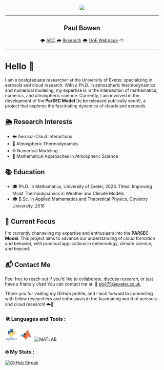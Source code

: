 <div id="header" align="center">
  <img src="https://media.giphy.com/media/fxa8UyRChmyT2wi5KA/giphy.gif" width="150"/>
  
---
## Paul Bowen
:cloud_with_lightning: [ACC](https://mathematics.exeter.ac.uk/aerosol-clouds/) 
:cloud_with_rain: [Research](https://mathematics.exeter.ac.uk/aerosol-clouds/research/)
:cloud_with_snow: [UoE Webpage](https://mathematics.exeter.ac.uk/staff/pb475)
:partly_sunny: 
</div>

---
# Hello 👋

I am a postgraduate researcher at the University of Exeter, specializing in aerosols and cloud research. With a Ph.D. in atmospheric thermodynamics and numerical modeling, my expertise is in the intersection of mathematics, numerics, and atmospheric science. Currently, I am involved in the development of the **ParSEC Model** (to be released publically soon!), a project that explores the fascinating dynamics of clouds and aerosols.

## 🌦️ Research Interests

- ☁️ Aerosol-Cloud Interactions
- 🌡️ Atmospheric Thermodynamics
- 🌐 Numerical Modeling
- 🧮 Mathematical Approaches in Atmospheric Science

## 📚 Education

- 🎓 Ph.D. in Mathamatics, University of Exeter, 2023. Titled: Improving Moist Thermodynamics in Weather and Climate Models
- 🎓 B.Sc. in Applied Mathematics and Theoretical Physics, Coventry University, 2016

## 🌟 Current Focus

I'm currently channeling my expertise and enthusiasm into the **PARSEC Model**. This project aims to advance our understanding of cloud formation and behavior, with practical applications in meteorology, climate science, and beyond.

## 📬 Contact Me

Feel free to reach out if you'd like to collaborate, discuss research, or just have a friendly chat! You can contact me at: 📧 [pb475@exeter.ac.uk](mailto:pb475@exeter.ac.uk).

<!--- ## 🌐 Connect with Me --->

<!--- Let's connect on [LinkedIn](https://www.linkedin.com/in/your-profile) to stay updated on my latest research and projects.--->

Thank you for visiting my GitHub profile, and I look forward to connecting with fellow researchers and enthusiasts in the fascinating world of aerosols and cloud research! ☁️🔬



### :hammer_and_wrench: Languages and Tools :
<div>
  <img src="https://github.com/devicons/devicon/blob/master/icons/python/python-original-wordmark.svg" title="Python" alt="Python" width="40" height="40"/>&nbsp;
  <img src="https://github.com/devicons/devicon/blob/master/icons/matlab/matlab-original.svg" title="MATLAB" alt="MATLAB" width="40" height="40"/>&nbsp;
  <img src="https://avatars.githubusercontent.com/u/53436240?s=200&v=4" title="MATLAB" alt="MATLAB" width="40" height="40"/>&nbsp;
</div>


### :fire: My Stats :

[![GitHub Streak](http://github-readme-streak-stats.herokuapp.com?user=pb475&theme=dark&background=000000)](https://git.io/streak-stats)

